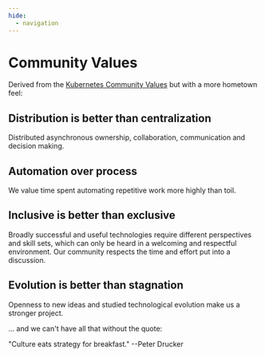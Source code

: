 ```yaml
---
hide:
  - navigation
---
```


# Community Values

Derived from the [Kubernetes Community Values](https://kubernetes.io/community/values/) but with a more hometown feel: 

## Distribution is better than centralization
Distributed asynchronous ownership, collaboration, communication and decision making.  

## Automation over process 
We value time spent automating repetitive work more highly than toil.

## Inclusive is better than exclusive
Broadly successful and useful technologies require different perspectives and skill sets, which can only be heard in a welcoming and respectful environment. Our community respects the time and effort put into a discussion.

## Evolution is better than stagnation
Openness to new ideas and studied technological evolution make us a stronger project. 

... and we can't have all that without the quote: 

"Culture eats strategy for breakfast." --Peter Drucker